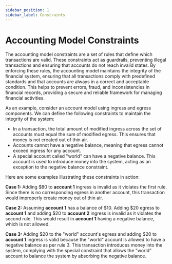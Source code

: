 ```yaml
---
sidebar_position: 1
sidebar_label: Constraints
---
```


# Accounting Model Constraints

The accounting model constraints are a set of rules that define which transactions are valid. These constraints act as guardrails, preventing illegal transactions and ensuring that accounts do not reach invalid states. By enforcing these rules, the accounting model maintains the integrity of the financial system, ensuring that all transactions comply with predefined standards and that accounts are always in a correct and acceptable condition. This helps to prevent errors, fraud, and inconsistencies in financial records, providing a secure and reliable framework for managing financial activities.

As an example, consider an account model using ingress and egress components. We can define the following constraints to maintain the integrity of the system:

- In a transaction, the total amount of modified ingress across the set of accounts must equal the sum of modified egress. This ensures that money is not created out of thin air.
- Accounts cannot have a negative balance, meaning that egress cannot exceed ingress for any account.
- A special account called "world" can have a negative balance. This account is used to introduce money into the system, acting as an exception to the negative balance constraint.

Here are some examples illustrating these constraints in action:

**Case 1:** Adding \$80 to **account 1** ingress is invalid as it violates the first rule. Since there is no corresponding egress in another account, this transaction would improperly create money out of thin air.

**Case 2:** Assuming **account 1** has a balance of \$10. Adding \$20 egress to **account 1** and adding \$20 to **account 2** ingress is invalid as it violates the second rule. This would result in **account 1** having a negative balance, which is not allowed.

**Case 3:** Adding \$20 to the "world" account's egress and adding \$20 to **account 1** ingress is valid because the "world" account is allowed to have a negative balance as per rule 3. This transaction introduces money into the system, complying with the special constraint that allows the "world" account to balance the system by absorbing the negative balance.